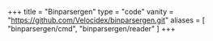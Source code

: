 +++
title = "Binparsergen"
type = "code"
vanity = "https://github.com/Velocidex/binparsergen.git"
aliases = [
    "binparsergen/cmd",
    "binparsergen/reader"
]
+++
